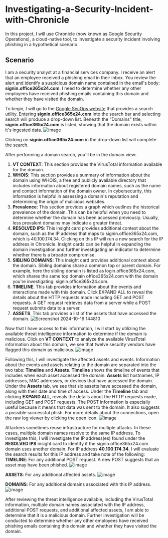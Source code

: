 # Investigating-a-Security-Incident-with-Chronicle

In this project, I will use Chronicle (now known as Google Security Operations), a cloud-native tool, to investigate a security incident involving phishing in a hypothetical scenario.

## Scenario
I am a security analyst at a financial services company. I receive an alert that an employee received a phishing email in their inbox. You review the alert and identify a suspicious domain name contained in the email's body: **signin.office365x24.com**. I need to determine whether any other employees have received phishing emails containing this domain and whether they have visited the domain.

To begin, I will go to the [Google SecOps website](https://cloud.google.com/security/products/security-operations) that provides a search utility. Entering **signin.office365x24.com** into the search bar and selecting search will produce a drop-down list. Beneath the "Domains" title, **signin.office365x24.com** is listed, showing that the domain exists within it's ingested data.
![image](https://github.com/user-attachments/assets/c1c6357e-b35c-4508-806b-72e97431b496)

Clicking on **signin.office365x24.com** in the drop-down list will complete the search.

After performing a domain search, you'll be in the domain view:
1. **VT CONTEXT**: This section provides the VirusTotal information available for the domain. 
2. **WHOIS**: This section provides a summary of information about the domain using WHOIS, a free and publicly available directory that includes information about registered domain names, such as the name and contact information of the domain owner. In cybersecurity, this information is helpful in assessing a domain's reputation and determining the origin of malicious websites. 
3. **Prevalence**: This section provides a graph which outlines the historical prevalence of the domain. This can be helpful when you need to determine whether the domain has been accessed previously. Usually, less prevalent domains may indicate a greater threat. 
4. **RESOLVED IPS**: This insight card provides additional context about the domain, such as the IP address that maps to signin.office365x24.com, which is 40.100.174.34. Clicking on this IP will run a new search for the IP address in Chronicle. Insight cards can be helpful in expanding the domain investigation and further investigating an indicator to determine whether there is a broader compromise.
5. **SIBLING DOMAINS**: This insight card provides additional context about the domain. Sibling domains share a common top or parent domain. For example, here the sibling domain is listed as login.office365x24.com, which shares the same top domain office365x24.com with the domain you're investigating: signin.office365x24.com.
6. **TIMELINE**. This tab provides information about the events and interactions made with this domain. Click EXPAND ALL to reveal the details about the HTTP requests made including GET and POST requests.  A GET request retrieves data from a server while a POST request submits data to a server.
7. **ASSETS**. This tab provides a list of the assets that have accessed the domain.
![Screenshot 2024-10-16 144810](https://github.com/user-attachments/assets/4f1bf6b9-f347-43fe-927a-515be0c86e2e)

Now that I have access to this information, I will start by utilizing the available threat intelligence information to determine if the domain is malicious.
Click on **VT CONTEXT** to analyze the available VirusTotal information about this domain, we see that twelve security vendors have flagged this domain as malicious.
![image](https://github.com/user-attachments/assets/9a284f2c-613b-460d-9647-bedf5321f888)

Following this, I will investigate the affected assets and events.
Information about the events and assets relating to the domain are separated into the two tabs: **Timeline** and **Assets**. **Timeline** shows the timeline of events that includes when each asset accessed the domain. **Assets** list hostnames, IP addresses, MAC addresses, or devices that have accessed the domain.
Under the **Assets** tab, we see that six assetts have accessed the domain, along with their date and time of access.
Under the **Timeline** tab and clicking **EXPAND ALL**, reveals the details about the HTTP requests made, including GET and POST requests. The POST information is especially useful because it means that data was sent to the domain. It also suggests a possible successful phish. For more details about the connections, open the raw log viewer by clicking the open icon.
![image](https://github.com/user-attachments/assets/380b6950-a4dc-4a50-a822-48ab4b198329)

Attackers sometimes reuse infrastructure for multiple attacks. In these cases, multiple domain names resolve to the same IP address. To investigate this, I will investigate the IP address(es) found under the **RESOLVED IPS** insight card to identify if the signin.office365x24.com domain uses another domain.
For IP address **40.100.174.34**, I will evaluate the search results for this IP address and take note of the following:
**TIMELINE**: For any additional POST request. A new POST suggests that an asset may have been phished.
![image](https://github.com/user-attachments/assets/02343ebe-7ffb-424b-9354-e8770b857edd)

**ASSETS**: For any additional affected assets.
![image](https://github.com/user-attachments/assets/58395105-12f1-4f17-9ec6-276f29d9c939)

**DOMAINS**: For any additional domains associated with this IP address.
![image](https://github.com/user-attachments/assets/1af4e476-5540-4890-b473-3c78e741455f)

After reviewing the threat intelligence available, including the VirusTotal information, multiple domain names associated with the IP address, additional POST requests, and additional affected assets, I am able to determine that it is a malicious domain. Further investigation will be conducted to determine whether any other employees have received phishing emails containing this domain and whether they have visited the domain.
